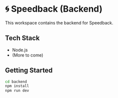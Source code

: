 # 🌀 Speedback (Backend)

This workspace contains the backend for Speedback.

## Tech Stack

- Node.js
- (More to come)

## Getting Started

```bash
cd backend
npm install
npm run dev
```
